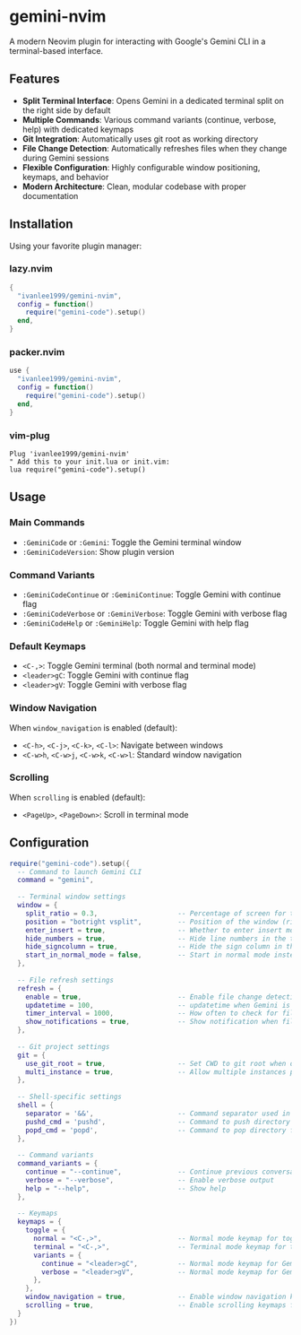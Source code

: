 
# gemini-nvim

A modern Neovim plugin for interacting with Google's Gemini CLI in a terminal-based interface.

## Features

- **Split Terminal Interface**: Opens Gemini in a dedicated terminal split on the right side by default
- **Multiple Commands**: Various command variants (continue, verbose, help) with dedicated keymaps
- **Git Integration**: Automatically uses git root as working directory
- **File Change Detection**: Automatically refreshes files when they change during Gemini sessions
- **Flexible Configuration**: Highly configurable window positioning, keymaps, and behavior
- **Modern Architecture**: Clean, modular codebase with proper documentation

## Installation

Using your favorite plugin manager:

### lazy.nvim
```lua
{
  "ivanlee1999/gemini-nvim",
  config = function()
    require("gemini-code").setup()
  end,
}
```

### packer.nvim
```lua
use {
  "ivanlee1999/gemini-nvim",
  config = function()
    require("gemini-code").setup()
  end,
}
```

### vim-plug
```vim
Plug 'ivanlee1999/gemini-nvim'
" Add this to your init.lua or init.vim:
lua require("gemini-code").setup()
```

## Usage

### Main Commands
- `:GeminiCode` or `:Gemini`: Toggle the Gemini terminal window
- `:GeminiCodeVersion`: Show plugin version

### Command Variants
- `:GeminiCodeContinue` or `:GeminiContinue`: Toggle Gemini with continue flag
- `:GeminiCodeVerbose` or `:GeminiVerbose`: Toggle Gemini with verbose flag
- `:GeminiCodeHelp` or `:GeminiHelp`: Toggle Gemini with help flag

### Default Keymaps
- `<C-,>`: Toggle Gemini terminal (both normal and terminal mode)
- `<leader>gC`: Toggle Gemini with continue flag
- `<leader>gV`: Toggle Gemini with verbose flag

### Window Navigation
When `window_navigation` is enabled (default):
- `<C-h>`, `<C-j>`, `<C-k>`, `<C-l>`: Navigate between windows
- `<C-w>h`, `<C-w>j`, `<C-w>k`, `<C-w>l`: Standard window navigation

### Scrolling
When `scrolling` is enabled (default):
- `<PageUp>`, `<PageDown>`: Scroll in terminal mode

## Configuration

```lua
require("gemini-code").setup({
  -- Command to launch Gemini CLI
  command = "gemini",
  
  -- Terminal window settings
  window = {
    split_ratio = 0.3,                    -- Percentage of screen for the terminal window
    position = "botright vsplit",         -- Position of the window (right side by default)
    enter_insert = true,                  -- Whether to enter insert mode when opening Gemini
    hide_numbers = true,                  -- Hide line numbers in the terminal window
    hide_signcolumn = true,               -- Hide the sign column in the terminal window
    start_in_normal_mode = false,         -- Start in normal mode instead of insert
  },
  
  -- File refresh settings
  refresh = {
    enable = true,                        -- Enable file change detection
    updatetime = 100,                     -- updatetime when Gemini is active (milliseconds)
    timer_interval = 1000,                -- How often to check for file changes (milliseconds)
    show_notifications = true,            -- Show notification when files are reloaded
  },
  
  -- Git project settings
  git = {
    use_git_root = true,                  -- Set CWD to git root when opening Gemini
    multi_instance = true,                -- Allow multiple instances per git repo
  },
  
  -- Shell-specific settings
  shell = {
    separator = '&&',                     -- Command separator used in shell commands
    pushd_cmd = 'pushd',                  -- Command to push directory onto stack
    popd_cmd = 'popd',                    -- Command to pop directory from stack
  },
  
  -- Command variants
  command_variants = {
    continue = "--continue",              -- Continue previous conversation
    verbose = "--verbose",                -- Enable verbose output
    help = "--help",                      -- Show help
  },
  
  -- Keymaps
  keymaps = {
    toggle = {
      normal = "<C-,>",                   -- Normal mode keymap for toggling Gemini
      terminal = "<C-,>",                 -- Terminal mode keymap for toggling Gemini
      variants = {
        continue = "<leader>gC",          -- Normal mode keymap for Gemini with continue flag
        verbose = "<leader>gV",           -- Normal mode keymap for Gemini with verbose flag
      },
    },
    window_navigation = true,             -- Enable window navigation keymaps
    scrolling = true,                     -- Enable scrolling keymaps for page up/down
  }
})
```
